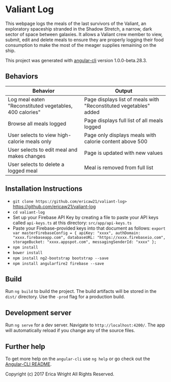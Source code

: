 # Valiant Log

This webpage logs the meals of the last survivors of the Valiant, an exploratory spaceship stranded in the Shadow Stretch, a narrow, dark sector of space between galaxies. It allows a Valiant crew member to view, submit, edit and delete meals to ensure they are properly logging their food consumption to make the most of the meager supplies remaining on the ship.

This project was generated with [angular-cli](https://github.com/angular/angular-cli) version 1.0.0-beta.28.3.

## Behaviors

|Behavior|Output|
|--------|------|
|Log meal eaten "Reconstituted vegetables, 400 calories"|Page displays list of meals with "Reconstituted vegetables" added|
|Browse all meals logged|Page displays full list of all meals logged|
|User selects to view high-calorie meals only|Page only displays meals with calorie content above 500|
|User selects to edit meal and makes changes|Page is updated with new values|
|User selects to delete a logged meal|Meal is removed from full list|

## Installation Instructions

* `git clone https://github.com/ericaw21/valiant-log>` https://github.com/ericaw21/valiant-log
* `cd valiant-log`
* Set up your Firebase API Key by creating a file to paste your API keys called `api-keys.ts` at this directory: `src/app/api-keys.ts`
* Paste your Firebase-provided keys into that document as follows:
`export var masterFirebaseConfig = {
    apiKey: "xxxx",
    authDomain: "xxxx.firebaseapp.com",
    databaseURL: "https://xxxx.firebaseio.com",
    storageBucket: "xxxx.appspot.com",
    messagingSenderId: "xxxx"
  };`
* `npm install`
* `bower install`
* `npm install ng2-bootstrap bootstrap --save`
* `npm install angularfire2 firebase --save`

## Build

Run `ng build` to build the project. The build artifacts will be stored in the `dist/` directory. Use the `-prod` flag for a production build.

## Development server
Run `ng serve` for a dev server. Navigate to `http://localhost:4200/`. The app will automatically reload if you change any of the source files.

## Further help

To get more help on the `angular-cli` use `ng help` or go check out the [Angular-CLI README](https://github.com/angular/angular-cli/blob/master/README.md).

Copyright (c) 2017 Erica Wright All Rights Reserved.
